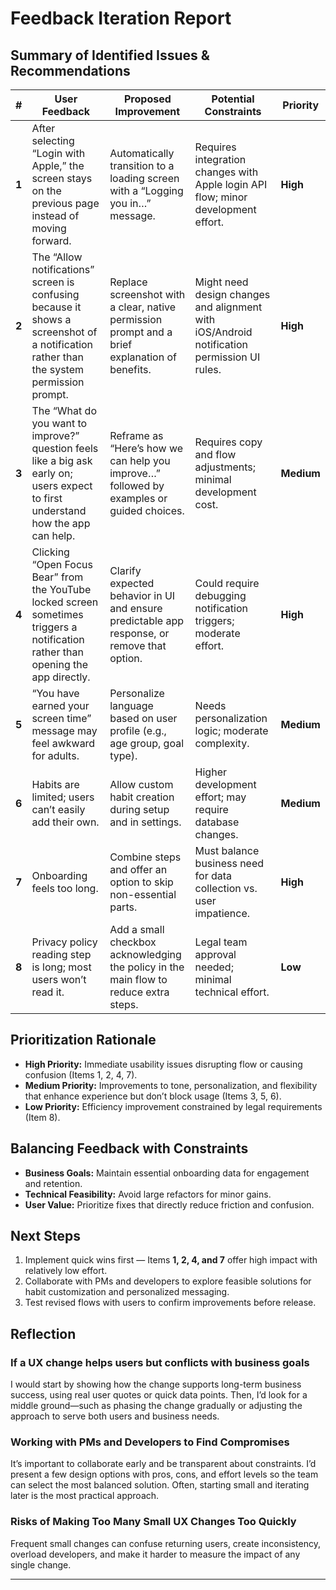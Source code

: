 # Feedback Iteration Report

## Summary of Identified Issues & Recommendations

| # | User Feedback | Proposed Improvement | Potential Constraints | Priority |
|---|----------------|----------------------|------------------------|-----------|
| **1** | After selecting “Login with Apple,” the screen stays on the previous page instead of moving forward. | Automatically transition to a loading screen with a “Logging you in…” message. | Requires integration changes with Apple login API flow; minor development effort. | **High** |
| **2** | The “Allow notifications” screen is confusing because it shows a screenshot of a notification rather than the system permission prompt. | Replace screenshot with a clear, native permission prompt and a brief explanation of benefits. | Might need design changes and alignment with iOS/Android notification permission UI rules. | **High** |
| **3** | The “What do you want to improve?” question feels like a big ask early on; users expect to first understand how the app can help. | Reframe as “Here’s how we can help you improve…” followed by examples or guided choices. | Requires copy and flow adjustments; minimal development cost. | **Medium** |
| **4** | Clicking “Open Focus Bear” from the YouTube locked screen sometimes triggers a notification rather than opening the app directly. | Clarify expected behavior in UI and ensure predictable app response, or remove that option. | Could require debugging notification triggers; moderate effort. | **High** |
| **5** | “You have earned your screen time” message may feel awkward for adults. | Personalize language based on user profile (e.g., age group, goal type). | Needs personalization logic; moderate complexity. | **Medium** |
| **6** | Habits are limited; users can’t easily add their own. | Allow custom habit creation during setup and in settings. | Higher development effort; may require database changes. | **Medium** |
| **7** | Onboarding feels too long. | Combine steps and offer an option to skip non-essential parts. | Must balance business need for data collection vs. user impatience. | **High** |
| **8** | Privacy policy reading step is long; most users won’t read it. | Add a small checkbox acknowledging the policy in the main flow to reduce extra steps. | Legal team approval needed; minimal technical effort. | **Low** |

## Prioritization Rationale

- **High Priority:** Immediate usability issues disrupting flow or causing confusion (Items 1, 2, 4, 7).  
- **Medium Priority:** Improvements to tone, personalization, and flexibility that enhance experience but don’t block usage (Items 3, 5, 6).  
- **Low Priority:** Efficiency improvement constrained by legal requirements (Item 8).


## Balancing Feedback with Constraints

- **Business Goals:** Maintain essential onboarding data for engagement and retention.  
- **Technical Feasibility:** Avoid large refactors for minor gains.  
- **User Value:** Prioritize fixes that directly reduce friction and confusion.

## Next Steps

1. Implement quick wins first — Items **1, 2, 4, and 7** offer high impact with relatively low effort.  
2. Collaborate with PMs and developers to explore feasible solutions for habit customization and personalized messaging.  
3. Test revised flows with users to confirm improvements before release.

## Reflection

### If a UX change helps users but conflicts with business goals
I would start by showing how the change supports long-term business success, using real user quotes or quick data points. Then, I’d look for a middle ground—such as phasing the change gradually or adjusting the approach to serve both users and business needs.

### Working with PMs and Developers to Find Compromises
It’s important to collaborate early and be transparent about constraints. I’d present a few design options with pros, cons, and effort levels so the team can select the most balanced solution. Often, starting small and iterating later is the most practical approach.

### Risks of Making Too Many Small UX Changes Too Quickly
Frequent small changes can confuse returning users, create inconsistency, overload developers, and make it harder to measure the impact of any single change.

---

